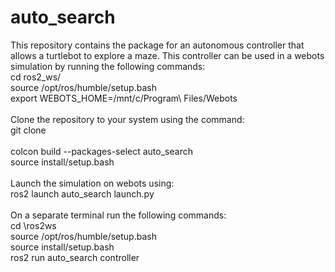 # auto_search

This repository contains the package for an autonomous controller that allows a turtlebot to explore a maze. This controller can be used in a webots simulation by running the following commands:<br />
cd ros2_ws/<br />
source /opt/ros/humble/setup.bash<br />
export WEBOTS_HOME=/mnt/c/Program\ Files/Webots <br />
<br />
Clone the repository to your system using the command:<br />
git clone<br />
<br />
colcon build --packages-select auto_search<br />
source install/setup.bash<br />
<br />
Launch the simulation on webots using:<br />
ros2 launch auto_search launch.py<br />
<br />
On a separate terminal run the following commands:<br />
cd \ros2ws<br />
source /opt/ros/humble/setup.bash<br />
source install/setup.bash<br />
ros2 run auto_search controller<br />
